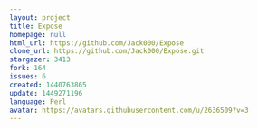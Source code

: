 ```yaml
---
layout: project
title: Expose
homepage: null
html_url: https://github.com/Jack000/Expose
clone_url: https://github.com/Jack000/Expose.git
stargazer: 3413
fork: 164
issues: 6
created: 1440763865
update: 1449271196
language: Perl
avatar: https://avatars.githubusercontent.com/u/2636509?v=3
---
```


